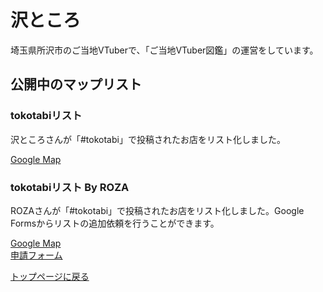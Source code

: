 # 沢ところ

埼玉県所沢市のご当地VTuberで、「ご当地VTuber図鑑」の運営をしています。

## 公開中のマップリスト

### tokotabiリスト

沢ところさんが「#tokotabi」で投稿されたお店をリスト化しました。  

[Google Map](https://maps.app.goo.gl/A88uFm4CtERHvqf26)

### tokotabiリスト By ROZA

ROZAさんが「#tokotabi」で投稿されたお店をリスト化しました。Google Formsからリストの追加依頼を行うことができます。  

[Google Map](https://maps.app.goo.gl/BzD186g1xqi87hMy9)  
[申請フォーム](https://forms.gle/Hxh6ovjZQAhv1gRW9)

[トップページに戻る](../../../README.md)

